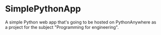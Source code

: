 # SimplePythonApp
A simple Python web app that's going to be hosted on PythonAnywhere as a project for the subject "Programming for engineering".
